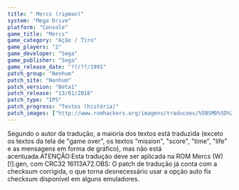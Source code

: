 ```yaml
---
title: " Mercs (ripman)"
system: "Mega Drive"
platform: "Console"
game_title: "Mercs"
game_category: "Ação / Tiro"
game_players: "2"
game_developer: "Sega"
game_publisher: "Sega"
game_release_date: "??/??/1991"
patch_group: "Nenhum"
patch_site: "Nenhum"
patch_version: "Beta1"
patch_release: "13/01/2018"
patch_type: "IPS"
patch_progress: "Textos (história)"
patch_images: ["http://www.romhackers.org/imagens/traducoes/%5BSMD%5D%20Mercs%20-%20ripman%20-%201.png","http://www.romhackers.org/imagens/traducoes/%5BSMD%5D%20Mercs%20-%20ripman%20-%202.png","http://www.romhackers.org/imagens/traducoes/%5BSMD%5D%20Mercs%20-%20ripman%20-%203.png"]
---
```

Segundo o autor da tradução, a maioria dos textos está traduzida (exceto os textos da tela de "game over", os textos "mission", "score", "time", "life" e as mensagens em forma de gráfico), mas não está acentuada.ATENÇÃO:Esta tradução deve ser aplicada na ROM Mercs (W) [!].gen, com CRC32 16113A72.OBS: O patch de tradução já conta com a checksum corrigida, o que torna desnecessário usar a opção auto fix checksum disponível em alguns emuladores.